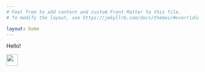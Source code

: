 ```yaml
---
# Feel free to add content and custom Front Matter to this file.
# To modify the layout, see https://jekyllrb.com/docs/themes/#overriding-theme-defaults

layout: home
---
```


Hello!

<!-- ![portrait image](/assets/portrait.jpg){:height="50%" width="50%"} -->
<img src="https://yanjk.github.io/assets/portrait.jpg" width="30" height="30">
